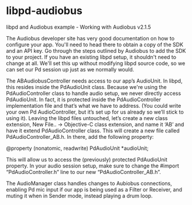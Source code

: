 libpd-audiobus
==============

libpd and Audiobus example - Working with Audiobus v2.1.5

The Audiobus developer site has very good documentation on how to configure your app. You'll need to head there to obtain a copy of the SDK and an API key.  Go through the steps outlined by Audiobus to add the SDK to your project. If you have an existing libpd setup, it shouldn't need to change at all. We'll set this up without modifying libpd source code, so we can set our Pd session up just as we normally would.

The ABAudiobusController needs access to our app’s AudioUnit. In libpd, this resides inside the PdAudioUnit class. Because we're using the PdAudioController class to handle audio setup, we never directly access PdAudioUnit. In fact, it is protected inside the PdAudioController implementation file and that’s what we have to address. (You could write your own Pd AudioController, but it’s set up for us already so we’ll stick to using it). Leaving the libpd files untouched, let’s create a new class extension, New File.. -> Objective-C class extension, and name it ‘AB’ and have it extend PdAudioController class. This will create a new file called PdAudioController_AB.h. In there, add the following property:

@property (nonatomic, readwrite) PdAudioUnit *audioUnit;

This will allow us to access the (previously) protected PdAudioUnit property. In your audio session setup, make sure to change the #import “PdAudioController.h” line to our new “PdAudioController_AB.h”.

The AudioManager class handles changes to Aubiobus connections, enabling Pd mic input if our app is being used as a Filter or Receiver, and muting it when in Sender mode, instead playing a drum loop.
